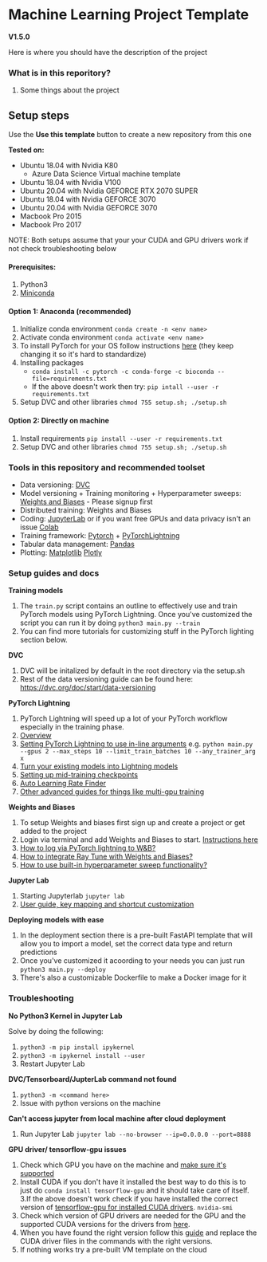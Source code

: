 # Machine Learning Project Template
**V1.5.0**

Here is where you should have the description of the project

### What is in this reporitory? 
1. Some things about the project

## Setup steps
Use the **Use this template** button to create a new repository from this one

**Tested on:** 
* Ubuntu 18.04 with Nvidia K80
    * Azure Data Science Virtual machine template
* Ubuntu 18.04 with Nvidia V100
* Ubuntu 20.04 with Nvidia GEFORCE RTX 2070 SUPER
* Ubuntu 18.04 with Nvidia GEFORCE 3070
* Ubuntu 20.04 with Nvidia GEFORCE 3070
* Macbook Pro 2015
* Macbook Pro 2017

NOTE: Both setups assume that your your CUDA and GPU drivers work if not check troubleshooting below

#### Prerequisites:
1. Python3
2. [Miniconda](https://docs.conda.io/en/latest/miniconda.html)

#### Option 1: Anaconda (recommended)
1. Initialize conda environment ```conda create -n <env name>```
2. Activate conda environment ```conda activate <env name>```
3. To install PyTorch for your OS follow instructions [here](https://pytorch.org/get-started/locally/) (they keep changing it so it's hard to standardize)
3. Installing packages
    - ```conda install -c pytorch -c conda-forge -c bioconda --file=requirements.txt```
    - If the above doesn't work then try: ```pip intall --user -r requirements.txt```
4. Setup DVC and other libraries ``` chmod 755 setup.sh; ./setup.sh ```

#### Option 2: Directly on machine
1. Install requirements ``` pip install --user -r requirements.txt ```
2. Setup DVC and other libraries ``` chmod 755 setup.sh; ./setup.sh ```


### Tools in this repository and recommended toolset

- Data versioning: [DVC](https://www.dvc.org)
- Model versioning + Training monitoring + Hyperparameter sweeps: [Weights and Biases](https://www.wandb.com/) - Please signup first
- Distributed training: Weights and Biases
- Coding: [JupyterLab](https://jupyter.org/) or if you want free GPUs and data privacy isn't an issue [Colab](http://colab.research.google.com/)
- Training framework: [Pytorch](http://pytorch.org/) + [PyTorchLightning](https://www.pytorchlightning.ai/)
- Tabular data management: [Pandas](https://pandas.pydata.org/)
- Plotting: [Matplotlib](https://matplotlib.org/) [Plotly](https://plotly.com/python/)


### Setup guides and docs
**Training models**
1. The `train.py` script contains an outline to effectively use and train PyTorch models using PyTorch Lightning. Once you've customized the script you can run it by doing `python3 main.py --train`
2. You can find more tutorials for customizing stuff in the PyTorch lighting section below.

**DVC**
1. DVC will be initalized by default in the root directory via the setup.sh
2. Rest of the data versioning guide can be found here: https://dvc.org/doc/start/data-versioning

**PyTorch Lightning**
1. PyTorch Lightning will speed up a lot of your PyTorch workflow especially in the training phase.
2. [Overview](https://www.pytorchlightning.ai/)
3. [Setting PyTorch Lightning to use in-line arguments](https://pytorch-lightning.readthedocs.io/en/latest/common/trainer.html#trainer-in-python-scripts) e.g. `python main.py --gpus 2 --max_steps 10 --limit_train_batches 10 --any_trainer_arg x`
3. [Turn your existing models into Lightning models](https://pytorch-lightning.readthedocs.io/en/latest/common/lightning_module.html)
4. [Setting up mid-training checkpoints](https://pytorch-lightning.readthedocs.io/en/latest/common/checkpointing.html)
5. [Auto Learning Rate Finder](https://pytorch-lightning.readthedocs.io/en/latest/common/trainer.html#auto-lr-find)
6. [Other advanced guides for things like multi-gpu training](https://pytorch-lightning.readthedocs.io/en/latest/common/trainer.html#trainer-flags)

**Weights and Biases**
1. To setup Weights and biases first sign up and create a project or get added to the project
2. Login via terminal and add Weights and Biases to start. [Instructions here](https://docs.wandb.com/quickstart)
3. [How to log via PyTorch lightning to W&B?](https://docs.wandb.ai/guides/integrations/lightning)
4. [How to integrate Ray Tune with Weights and Biases?](https://docs.wandb.com/library/integrations/ray-tune)
5. [How to use built-in hyperparameter sweep functionality?](https://docs.wandb.com/sweeps)

**Jupyter Lab**
1. Starting Jupyterlab ```jupyter lab```
2. [User guide, key mapping and shortcut customization](https://jupyterlab.readthedocs.io/en/stable/getting_started/starting.html)

**Deploying models with ease**
1. In the deployment section there is a pre-built FastAPI template that will allow you to import a model, set the correct data type and return predictions
2. Once you've customized it acoording to your needs you can just run `python3 main.py --deploy`
3. There's also a customizable Dockerfile to make a Docker image for it

### Troubleshooting

**No Python3 Kernel in Jupyter Lab**

Solve by doing the following:

1. ``` python3 -m pip install ipykernel ```
2. ``` python3 -m ipykernel install --user ```
3. Restart Jupyter Lab

**DVC/Tensorboard/JupterLab command not found**
1. ``` python3 -m <command here> ```
2. Issue with python versions on the machine

**Can't access jupyter from local machine after cloud deployment**
1. Run Jupyter Lab ```jupyter lab --no-browser --ip=0.0.0.0 --port=8888```


**GPU driver/ tensorflow-gpu issues**
1. Check which GPU you have on the machine and [make sure it's supported](https://developer.nvidia.com/cuda-gpus)
2. Install CUDA if you don't have it installed the best way to do this is to just do ```conda install tensorflow-gpu``` and it should take care of itself.
3.If the above doesn't work check if you have installed the correct version of [tensorflow-gpu for installed CUDA drivers](https://www.tensorflow.org/install/source#gpu). ```nvidia-smi```
4. Check which version of GPU drivers are needed for the GPU and the supported CUDA versions for the drivers from [here](https://docs.nvidia.com/deploy/cuda-compatibility/index.html).
5. When you have found the right version follow this [guide](https://medium.com/@exesse/cuda-10-1-installation-on-ubuntu-18-04-lts-d04f89287130) and replace the CUDA driver files in the commands with the right versions. 
5. If nothing works try a pre-built VM template on the cloud


